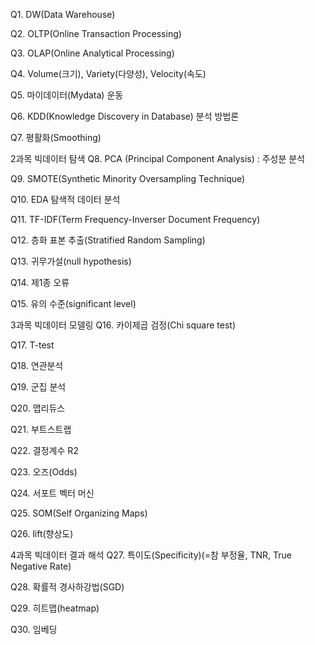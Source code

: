 Q1.
DW(Data Warehouse)

Q2.
OLTP(Online Transaction Processing)

Q3.
OLAP(Online Analytical Processing)

Q4.
Volume(크기), Variety(다양성), Velocity(속도)

Q5.
마이데이터(Mydata) 운동

Q6.
KDD(Knowledge Discovery in Database) 분석 방법론

Q7.
평활화(Smoothing)

2과목 빅데이터 탐색
Q8.
PCA (Principal Component Analysis) : 주성분 분석

Q9.
SMOTE(Synthetic Minority Oversampling Technique)

Q10.
EDA 탐색적 데이터 분석

Q11.
TF-IDF(Term Frequency-Inverser Document Frequency)

Q12.
층화 표본 추출(Stratified Random Sampling)

Q13.
귀무가설(null hypothesis)

Q14.
제1종 오류

Q15.
유의 수준(significant level)

3과목 빅데이터 모델링
Q16.
카이제곱 검정(Chi square test)

Q17.
T-test

Q18.
연관분석

Q19.
군집 분석

Q20.
맵리듀스

Q21.
부트스트랩

Q22.
결정계수 R2

Q23.
오즈(Odds)

Q24.
서포트 벡터 머신

Q25.
SOM(Self Organizing Maps)

Q26.
lift(향상도)

4과목 빅데이터 결과 해석
Q27.
특이도(Specificity)(=참 부정율, TNR, True Negative Rate)

Q28.
확률적 경사하강법(SGD)

Q29.
히트맵(heatmap)

Q30.
임베딩
